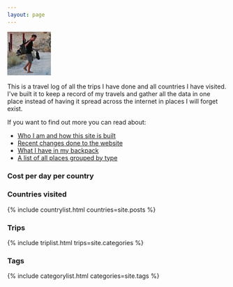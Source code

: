 ```yaml
---
layout: page
---
```


<div class="profile-photo"><img src="/dist/images/custom/profile-small.jpg" alt="Profile picture" width="100" height="100"></div>

This is a travel log of all the trips I have done and all countries I have
visited. I've built it to keep a record of my travels and gather all the data
in one place instead of having it spread across the internet in places I will
forget exist.

If you want to find out more you can read about:

- [Who I am and how this site is built](/about/)
- [Recent changes done to the website](/changes/)
- [What I have in my backpack](/backpack/)
- [A list of all places grouped by type](/places/)

### Cost per day per country

<div class="expenditure-chart front" data-title="" data-chart="perCountryCPD"></div>

### Countries visited

{% include countrylist.html countries=site.posts %}

### Trips

{% include triplist.html trips=site.categories %}

### Tags

{% include categorylist.html categories=site.tags %}

